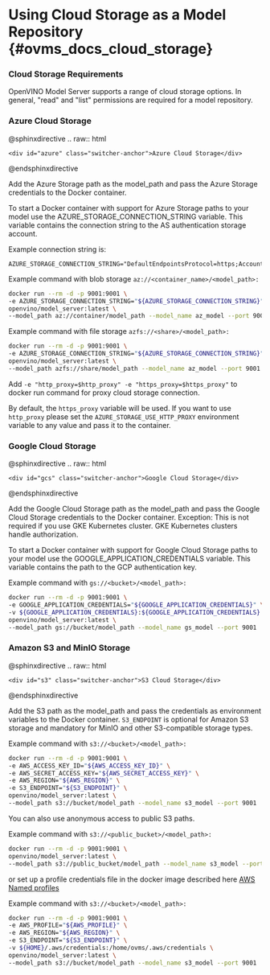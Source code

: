 # Using Cloud Storage as a Model Repository {#ovms_docs_cloud_storage}

### Cloud Storage Requirements<a name="storage"></a>

OpenVINO Model Server supports a range of cloud storage options. In general, "read" and "list" permissions are required for a model repository.

### Azure Cloud Storage

@sphinxdirective
.. raw:: html

    <div id="azure" class="switcher-anchor">Azure Cloud Storage</div>
@endsphinxdirective

Add the Azure Storage path as the model_path and pass the Azure Storage credentials to the Docker container.

To start a Docker container with support for Azure Storage paths to your model use the AZURE_STORAGE_CONNECTION_STRING variable. This variable contains the connection string to the AS authentication storage account.

Example connection string is: 
```
AZURE_STORAGE_CONNECTION_STRING="DefaultEndpointsProtocol=https;AccountName=azure_account_name;AccountKey=smp/hashkey==;EndpointSuffix=core.windows.net"
```

Example command with blob storage `az://<container_name>/<model_path>:`
```bash
docker run --rm -d -p 9001:9001 \
-e AZURE_STORAGE_CONNECTION_STRING="${AZURE_STORAGE_CONNECTION_STRING}" \
openvino/model_server:latest \
--model_path az://container/model_path --model_name az_model --port 9001
```

Example command with file storage `azfs://<share>/<model_path>:`

```bash
docker run --rm -d -p 9001:9001 \
-e AZURE_STORAGE_CONNECTION_STRING="${AZURE_STORAGE_CONNECTION_STRING}" \
openvino/model_server:latest \
--model_path azfs://share/model_path --model_name az_model --port 9001
```
Add `-e "http_proxy=$http_proxy" -e "https_proxy=$https_proxy"` to docker run command for proxy cloud storage connection.

By default, the `https_proxy` variable will be used. If you want to use `http_proxy` please set the `AZURE_STORAGE_USE_HTTP_PROXY` environment variable to any value and pass it to the container.

### Google Cloud Storage

@sphinxdirective
.. raw:: html

    <div id="gcs" class="switcher-anchor">Google Cloud Storage</div>
@endsphinxdirective

Add the Google Cloud Storage path as the model_path and pass the Google Cloud Storage credentials to the Docker container.
Exception: This is not required if you use GKE Kubernetes cluster. GKE Kubernetes clusters handle authorization.

To start a Docker container with support for Google Cloud Storage paths to your model use the GOOGLE_APPLICATION_CREDENTIALS variable. This variable contains the path to the GCP authentication key.

Example command with `gs://<bucket>/<model_path>:`
```bash
docker run --rm -d -p 9001:9001 \
-e GOOGLE_APPLICATION_CREDENTIALS="${GOOGLE_APPLICATION_CREDENTIALS}" \
-v ${GOOGLE_APPLICATION_CREDENTIALS}:${GOOGLE_APPLICATION_CREDENTIALS} \
openvino/model_server:latest \
--model_path gs://bucket/model_path --model_name gs_model --port 9001
```

### Amazon S3 and MinIO Storage

@sphinxdirective
.. raw:: html

    <div id="s3" class="switcher-anchor">S3 Cloud Storage</div>
@endsphinxdirective

Add the S3 path as the model_path and pass the credentials as environment variables to the Docker container.
`S3_ENDPOINT` is optional for Amazon S3 storage and mandatory for MinIO and other S3-compatible storage types.

Example command with `s3://<bucket>/<model_path>:`

```bash
docker run --rm -d -p 9001:9001 \
-e AWS_ACCESS_KEY_ID="${AWS_ACCESS_KEY_ID}" \
-e AWS_SECRET_ACCESS_KEY="${AWS_SECRET_ACCESS_KEY}" \
-e AWS_REGION="${AWS_REGION}" \
-e S3_ENDPOINT="${S3_ENDPOINT}" \
openvino/model_server:latest \
--model_path s3://bucket/model_path --model_name s3_model --port 9001
```

You can also use anonymous access to public S3 paths.

Example command with `s3://<public_bucket>/<model_path>:`

```bash
docker run --rm -d -p 9001:9001 \
openvino/model_server:latest \
--model_path s3://public_bucket/model_path --model_name s3_model --port 9001
```

or set up a profile credentials file in the docker image described here
[AWS Named profiles](https://docs.aws.amazon.com/cli/latest/userguide/cli-configure-profiles.html)

Example command with `s3://<bucket>/<model_path>:`

```bash
docker run --rm -d -p 9001:9001 \
-e AWS_PROFILE="${AWS_PROFILE}" \
-e AWS_REGION="${AWS_REGION}" \
-e S3_ENDPOINT="${S3_ENDPOINT}" \
-v ${HOME}/.aws/credentials:/home/ovms/.aws/credentials \
openvino/model_server:latest \
--model_path s3://bucket/model_path --model_name s3_model --port 9001
```

